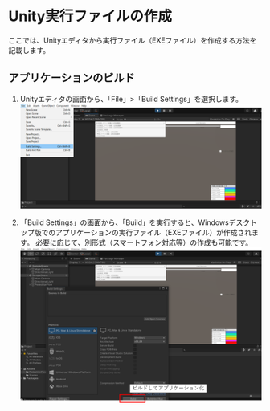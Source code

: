 # Unity実行ファイルの作成
ここでは、Unityエディタから実行ファイル（EXEファイル）を作成する方法を記載します。


## アプリケーションのビルド
1. Unityエディタの画面から、「File」>「Build Settings」を選択します。
![](../images/build-settings.png)


2. 「Build Settings」の画面から、「Build」を実行すると、Windowsデスクトップ版でのアプリケーションの実行ファイル（EXEファイル）が作成されます。
必要に応じて、別形式（スマートフォン対応等）の作成も可能です。
![](../images/build-execute.png)


